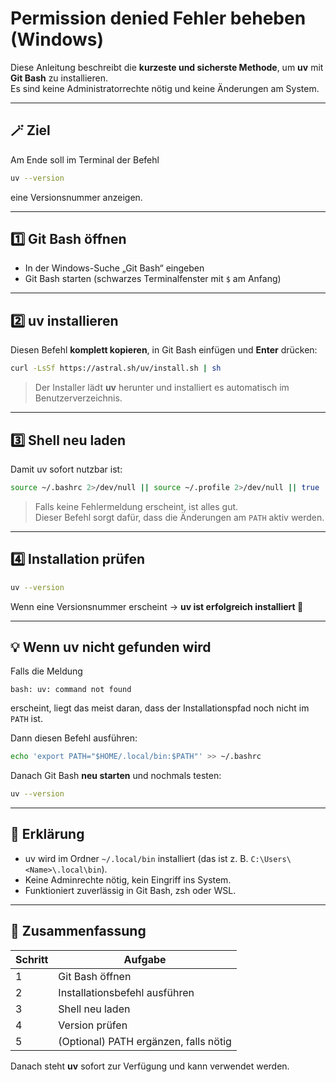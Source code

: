 # Permission denied Fehler beheben (Windows)


Diese Anleitung beschreibt die **kurzeste und sicherste Methode**, um **uv** mit **Git Bash** zu installieren.  
Es sind keine Administratorrechte nötig und keine Änderungen am System.

---

## 🪄 Ziel

Am Ende soll im Terminal der Befehl  
```bash
uv --version
```  
eine Versionsnummer anzeigen.

---

## 1️⃣ Git Bash öffnen

- In der Windows-Suche „Git Bash“ eingeben  
- Git Bash starten (schwarzes Terminalfenster mit `$` am Anfang)

---

## 2️⃣ uv installieren

Diesen Befehl **komplett kopieren**, in Git Bash einfügen und **Enter** drücken:

```bash
curl -LsSf https://astral.sh/uv/install.sh | sh
```

> Der Installer lädt **uv** herunter und installiert es automatisch im Benutzerverzeichnis.

---

## 3️⃣ Shell neu laden

Damit uv sofort nutzbar ist:

```bash
source ~/.bashrc 2>/dev/null || source ~/.profile 2>/dev/null || true
```

> Falls keine Fehlermeldung erscheint, ist alles gut.  
> Dieser Befehl sorgt dafür, dass die Änderungen am `PATH` aktiv werden.

---

## 4️⃣ Installation prüfen

```bash
uv --version
```

Wenn eine Versionsnummer erscheint → **uv ist erfolgreich installiert 🎉**

---

## 💡 Wenn uv nicht gefunden wird

Falls die Meldung  
```
bash: uv: command not found
```
erscheint, liegt das meist daran, dass der Installationspfad noch nicht im `PATH` ist.

Dann diesen Befehl ausführen:

```bash
echo 'export PATH="$HOME/.local/bin:$PATH"' >> ~/.bashrc
```

Danach Git Bash **neu starten** und nochmals testen:

```bash
uv --version
```

---

## 🧠 Erklärung

- uv wird im Ordner `~/.local/bin` installiert (das ist z. B. `C:\Users\<Name>\.local\bin`).  
- Keine Adminrechte nötig, kein Eingriff ins System.  
- Funktioniert zuverlässig in Git Bash, zsh oder WSL.

---

## 🧭 Zusammenfassung

| Schritt | Aufgabe |
|----------|----------|
| 1 | Git Bash öffnen |
| 2 | Installationsbefehl ausführen |
| 3 | Shell neu laden |
| 4 | Version prüfen |
| 5 | (Optional) PATH ergänzen, falls nötig |

Danach steht **uv** sofort zur Verfügung und kann verwendet werden.